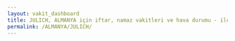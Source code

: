 ```yaml
---
layout: vakit_dashboard
title: JULICH, ALMANYA için iftar, namaz vakitleri ve hava durumu - ilçe/eyalet seç
permalink: /ALMANYA/JULICH/
---
```


<script type="text/javascript">
  var GLOBAL_COUNTRY = 'ALMANYA';
  var GLOBAL_CITY = 'JULICH';
  var GLOBAL_STATE = '';
  var lat = 72;
  var lon = 21;
</script>
